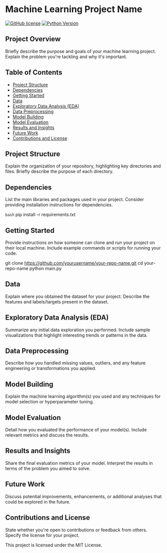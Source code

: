 # Machine Learning Project Name

[![GitHub license](https://img.shields.io/badge/license-MIT-blue.svg)](https://github.com/yourusername/your-repo-name/blob/main/LICENSE)
[![Python Version](https://img.shields.io/badge/python-3.7%2B-green)](https://www.python.org/downloads/release/python-377/)

## Project Overview

Briefly describe the purpose and goals of your machine learning project. Explain the problem you're tackling and why it's important.

## Table of Contents

- [Project Structure](#project-structure)
- [Dependencies](#dependencies)
- [Getting Started](#getting-started)
- [Data](#data)
- [Exploratory Data Analysis (EDA)](#exploratory-data-analysis-eda)
- [Data Preprocessing](#data-preprocessing)
- [Model Building](#model-building)
- [Model Evaluation](#model-evaluation)
- [Results and Insights](#results-and-insights)
- [Future Work](#future-work)
- [Contributions and License](#contributions-and-license)

## Project Structure

Explain the organization of your repository, highlighting key directories and files. Briefly describe the purpose of each directory.

## Dependencies

List the main libraries and packages used in your project. Consider providing installation instructions for dependencies.

```bash```
pip install -r requirements.txt

## Getting Started
Provide instructions on how someone can clone and run your project on their local machine. Include example commands or scripts for running your code.

git clone https://github.com/yourusername/your-repo-name.git
cd your-repo-name
python main.py

## Data
Explain where you obtained the dataset for your project. Describe the features and labels/targets present in the dataset.

## Exploratory Data Analysis (EDA)
Summarize any initial data exploration you performed. Include sample visualizations that highlight interesting trends or patterns in the data.

## Data Preprocessing
Describe how you handled missing values, outliers, and any feature engineering or transformations you applied.

## Model Building
Explain the machine learning algorithm(s) you used and any techniques for model selection or hyperparameter tuning.

## Model Evaluation
Detail how you evaluated the performance of your model(s). Include relevant metrics and discuss the results.

## Results and Insights
Share the final evaluation metrics of your model. Interpret the results in terms of the problem you aimed to solve.

## Future Work
Discuss potential improvements, enhancements, or additional analyses that could be explored in the future.

## Contributions and License
State whether you're open to contributions or feedback from others. Specify the license for your project.

This project is licensed under the MIT License.
